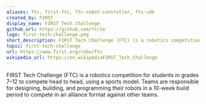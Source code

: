 ```yaml
---
aliases: ftc, first-ftc, ftc-robot-controller, ftc-sdk
created_by: FIRST
display_name: FIRST Tech Challenge
github_url: https://github.com/ftcte
logo: first-tech-challenge.png
short_description: FIRST Tech Challenge (FTC) is a robotics competition for 7-12th graders where teams compete head-to-head in annual challenges.
topic: first-tech-challenge
url: https://www.first.org/robo/ftc
wikipedia_url: https://en.wikipediaFIRST_Tech_Challenge
---
```


FIRST Tech Challenge (FTC) is a robotics competition for students in grades 7–12 to compete head to head, using a sports model. Teams are responsible for designing, building, and programming their robots in a 10-week build period to compete in an alliance format against other teams.
